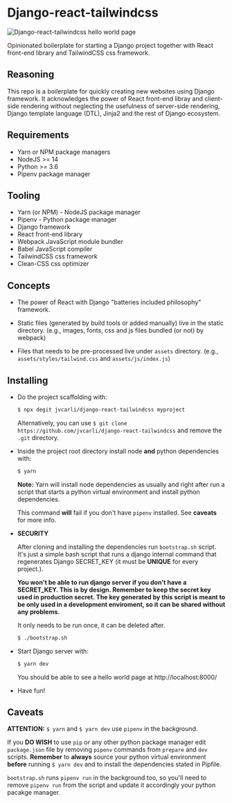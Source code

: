 # Django-react-tailwindcss

![Django-react-tailwindcss hello world page](https://i.imgur.com/yIAMkqy.png)

Opinionated boilerplate for starting a Django project together with React front-end library and TailwindCSS css framework.

## Reasoning

This repo is a boilerplate for quickly creating new websites using Django framework. It acknowledges the power of React front-end libray and client-side rendering without neglecting the usefulness of server-side rendering, Django template language (DTL), Jinja2 and the rest of Django ecosystem.

## Requirements

- Yarn or NPM package managers
- NodeJS >= 14
- Python >= 3.6
- Pipenv package manager

## Tooling

- Yarn (or NPM) - NodeJS package manager
- Pipenv - Python package manager
- Django framework
- React front-end library
- Webpack JavaScript module bundler
- Babel JavaScript compiler
- TailwindCSS css framework
- Clean-CSS css optimizer

## Concepts

- The power of React with Django "batteries included philosophy" framework.

- Static files (generated by build tools or added manually) live in the static directory. (e.g., images, fonts, css and js files bundled (or not) by webpack)

- Files that needs to be pre-processed live under `assets` directory. (e.g., `assets/styles/tailwind.css` and `assets/js/index.js`)

## Installing

- Do the project scaffolding with:

    ```bash
    $ npx degit jvcarli/django-react-tailwindcss myproject
    ```

  Alternatively,  you can use `$ git clone https://github.com/jvcarli/django-react-tailwindcss` and remove the `.git` directory.

- Inside the project root directory install node **and** python dependencies with:

  ```bash
  $ yarn
  ```

  **Note:** Yarn will install node dependencies as usually and right after run a script that starts a python virtual environment and install python dependencies.

  This command **will** fail if you don't have `pipenv` installed. See **caveats** for more info.

- **SECURITY**

  After cloning and installing the dependencies run `bootstrap.sh` script. It's just a simple bash script that runs a django internal command that regenerates Django SECRET_KEY (it must be **UNIQUE** for every project.). 

  **You won't be able to run django server if you don't have a SECRET_KEY. This is by design. Remember to keep the secret key used in production secret. The key generated by this script is meant to be only used in a development enviroment, so it can be shared without any problems.**

  It only needs to be run once, it can be deleted after.

  ```bash
  $ ./bootstrap.sh
  ```

- Start Django server with:

  ```bash
  $ yarn dev
  ```

  You should be able to see a hello world page at http://localhost:8000/

- Have fun!

## Caveats

**ATTENTION:** `$ yarn` and `$ yarn dev` use `pipenv` in the background.

If you **DO WISH** to use `pip` or any other python package manager edit `package.json` file by removing `pipenv` commands
from `prepare` and `dev` scripts. **Remember** to **always** source your python virtual environment **before** running `$ yarn dev` and to install the dependencies stated in Pipfile.

`bootstrap.sh` runs `pipenv run` in the background too, so you'll need to remove `pipenv run` from the script and update it accordingly your python pacakge manager.
